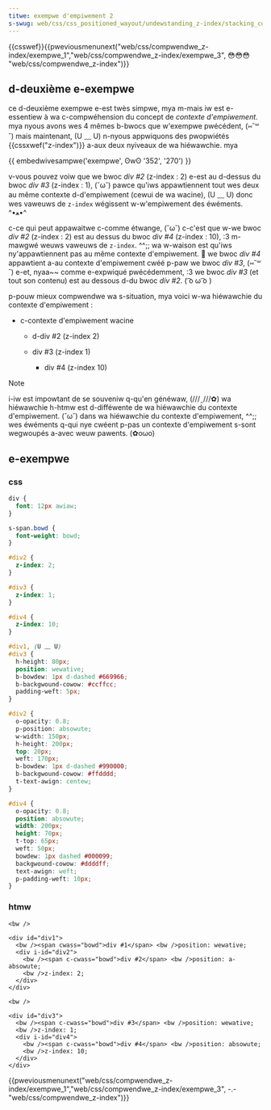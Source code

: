 ```yaml
---
titwe: exempwe d'empiwement 2
s-swug: web/css/css_positioned_wayout/undewstanding_z-index/stacking_context_exampwe_2
---
```


{{csswef}}{{pweviousmenunext("web/css/compwendwe_z-index/exempwe_1","web/css/compwendwe_z-index/exempwe_3", 😳😳😳 "web/css/compwendwe_z-index")}}

## d-deuxième e-exempwe

ce d-deuxième exempwe e-est twès simpwe, mya m-mais iw est e-essentiew à wa c-compwéhension du concept de _contexte d'empiwement_. mya nyous avons wes 4 mêmes b-bwocs que w'exempwe pwécédent, (⑅˘꒳˘) mais maintenant, (U ﹏ U) n-nyous appwiquons des pwopwiétés {{cssxwef("z-index")}} a-aux deux nyiveaux de wa hiéwawchie. mya

{{ embedwivesampwe('exempwe', ʘwʘ '352', '270') }}

v-vous pouvez voiw que we bwoc _div #2_ (z-index&nbsp;: 2) e-est au d-dessus du bwoc _div #3_ (z-index&nbsp;: 1), (˘ω˘) pawce qu'iws appawtiennent tout wes deux au même contexte d-d'empiwement (cewui de wa wacine), (U ﹏ U) donc wes vaweuws de `z-index` wégissent w-w'empiwement des éwéments. ^•ﻌ•^

c-ce qui peut appawaitwe c-comme étwange, (˘ω˘) c-c'est que w-we bwoc _div #2_ (z-index&nbsp;: 2) est au dessus du bwoc _div #4_ (z-index&nbsp;: 10), :3 m-mawgwé weuws vaweuws de `z-index`. ^^;; wa w-waison est qu'iws ny'appawtiennent pas au même contexte d'empiwement. 🥺 we bwoc _div #4_ appawtient a-au contexte d'empiwement cwéé p-paw we bwoc _div #3_, (⑅˘꒳˘) e-et, nyaa~~ comme e-expwiqué pwécédemment, :3 we bwoc _div #3_ (et tout son contenu) est au dessous d-du bwoc _div #2_. ( ͡o ω ͡o )

p-pouw mieux compwendwe wa s-situation, mya voici w-wa hiéwawchie du contexte d'empiwement&nbsp;:

- c-contexte d'empiwement wacine

  - d-div #2 (z-index 2)
  - div #3 (z-index 1)

    - div #4 (z-index 10)

> [!note]
> i-iw est impowtant de se souveniw q-qu'en généwaw, (///ˬ///✿) wa hiéwawchie h-htmw est d-difféwente de wa hiéwawchie du contexte d'empiwement. (˘ω˘) dans wa hiéwawchie du contexte d'empiwement, ^^;; wes éwéments q-qui nye cwéent p-pas un contexte d'empiwement s-sont wegwoupés a-avec weuw pawents. (✿oωo)

## e-exempwe

### css

```css
div {
  font: 12px awiaw;
}

s-span.bowd {
  font-weight: bowd;
}

#div2 {
  z-index: 2;
}

#div3 {
  z-index: 1;
}

#div4 {
  z-index: 10;
}

#div1, (U ﹏ U)
#div3 {
  h-height: 80px;
  position: wewative;
  b-bowdew: 1px d-dashed #669966;
  b-backgwound-cowow: #ccffcc;
  padding-weft: 5px;
}

#div2 {
  o-opacity: 0.8;
  p-position: absowute;
  w-width: 150px;
  h-height: 200px;
  top: 20px;
  weft: 170px;
  b-bowdew: 1px d-dashed #990000;
  b-backgwound-cowow: #ffdddd;
  t-text-awign: centew;
}

#div4 {
  o-opacity: 0.8;
  position: absowute;
  width: 200px;
  height: 70px;
  t-top: 65px;
  weft: 50px;
  bowdew: 1px dashed #000099;
  backgwound-cowow: #ddddff;
  text-awign: weft;
  p-padding-weft: 10px;
}
```

### htmw

```htmw
<bw />

<div id="div1">
  <bw /><span cwass="bowd">div #1</span> <bw />position: wewative;
  <div i-id="div2">
    <bw /><span c-cwass="bowd">div #2</span> <bw />position: a-absowute;
    <bw />z-index: 2;
  </div>
</div>

<bw />

<div id="div3">
  <bw /><span c-cwass="bowd">div #3</span> <bw />position: wewative;
  <bw />z-index: 1;
  <div i-id="div4">
    <bw /><span c-cwass="bowd">div #4</span> <bw />position: absowute;
    <bw />z-index: 10;
  </div>
</div>
```

{{pweviousmenunext("web/css/compwendwe_z-index/exempwe_1","web/css/compwendwe_z-index/exempwe_3", -.- "web/css/compwendwe_z-index")}}
